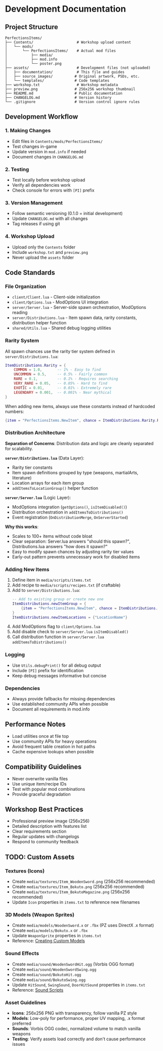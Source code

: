 # Development Documentation

## Project Structure

```
PerfectionsItems/
├── Contents/                    # Workshop upload content
│   └── mods/
│       └── PerfectionsItems/    # Actual mod files
│           ├── media/
│           ├── mod.info
│           └── poster.png
├── assets/                      # Development files (not uploaded)
│   ├── documentation/           # This file and guides
│   ├── source_images/          # Original artwork, PSDs, etc.
│   └── templates/              # Code templates
├── workshop.txt                 # Workshop metadata
├── preview.png                 # 256x256 workshop thumbnail
├── README.md                   # Public documentation
├── CHANGELOG.md                # Version history
└── .gitignore                  # Version control ignore rules
```

## Development Workflow

### 1. Making Changes

- Edit files in `Contents/mods/PerfectionsItems/`
- Test changes in-game
- Update version in `mod.info` if needed
- Document changes in `CHANGELOG.md`

### 2. Testing

- Test locally before workshop upload
- Verify all dependencies work
- Check console for errors with `[PI]` prefix

### 3. Version Management

- Follow semantic versioning (0.1.0 = initial development)
- Update `CHANGELOG.md` with all changes
- Tag releases if using git

### 4. Workshop Upload

- Upload only the `Contents` folder
- Include `workshop.txt` and `preview.png`
- Never upload the `assets` folder

## Code Standards

### File Organization

- `client/Client.lua` - Client-side initialization
- `client/Options.lua` - ModOptions UI integration
- `server/Server.lua` - Server-side spawn orchestration, ModOptions reading
- `server/Distributions.lua` - Item spawn data, rarity constants, distribution helper function
- `shared/Utils.lua` - Shared debug logging utilities

### Rarity System

All spawn chances use the rarity tier system defined in `server/Distributions.lua`:

```lua
ItemDistributions.Rarity = {
    COMMON = 1.0,       -- 1% - Easy to find
    UNCOMMON = 0.5,     -- 0.5% - Fairly common
    RARE = 0.1,         -- 0.1% - Requires searching
    VERY_RARE = 0.05,   -- 0.05% - Hard to find
    EXOTIC = 0.01,      -- 0.01% - Extremely rare
    LEGENDARY = 0.001,  -- 0.001% - Near mythical
}
```

When adding new items, always use these constants instead of hardcoded numbers:
```lua
{item = "PerfectionsItems.NewItem", chance = ItemDistributions.Rarity.RARE}
```

### Distribution Architecture

**Separation of Concerns**: Distribution data and logic are cleanly separated for scalability.

**`server/Distributions.lua`** (Data Layer):
- Rarity tier constants
- Item spawn definitions grouped by type (weapons, martialArts, literature)
- Location arrays for each item group
- `addItemsToLocationGroup()` helper function

**`server/Server.lua`** (Logic Layer):
- ModOptions integration (`getOptions()`, `isItemDisabled()`)
- Distribution orchestration in `addItemsToDistributions()`
- Event registration (`OnDistributionMerge`, `OnServerStarted`)

**Why this works**:
- Scales to 100+ items without code bloat
- Clear separation: Server.lua answers "should this spawn?", Distributions.lua answers "how does it spawn?"
- Easy to modify spawn chances by adjusting rarity tier values
- Early-out pattern prevents unnecessary work for disabled items

### Adding New Items

1. Define item in `media/scripts/items.txt`
2. Add recipe to `media/scripts/recipes.txt` (if craftable)
3. Add to `server/Distributions.lua`:
   ```lua
   -- Add to existing group or create new one
   ItemDistributions.newItemGroup = {
       {item = "PerfectionsItems.NewItem", chance = ItemDistributions.Rarity.RARE},
   }
   ItemDistributions.newItemLocations = {"LocationName"}
   ```
4. Add ModOptions flag to `client/Options.lua`
5. Add disable check to `server/Server.lua` `isItemDisabled()`
6. Call distribution function in `server/Server.lua` `addItemsToDistributions()`

### Logging

- Use `Utils.debugPrint()` for all debug output
- Include `[PI]` prefix for identification
- Keep debug messages informative but concise

### Dependencies

- Always provide fallbacks for missing dependencies
- Use established community APIs when possible
- Document all requirements in mod.info

## Performance Notes

- Load utilities once at file top
- Use community APIs for heavy operations
- Avoid frequent table creation in hot paths
- Cache expensive lookups when possible

## Compatibility Guidelines

- Never overwrite vanilla files
- Use unique item/recipe IDs
- Test with popular mod combinations
- Provide graceful degradation

## Workshop Best Practices

- Professional preview image (256x256)
- Detailed description with features list
- Clear requirements section
- Regular updates with changelogs
- Respond to community feedback

## TODO: Custom Assets

### Textures (Icons)

- Create `media/textures/Item_WoodenSword.png` (256x256 recommended)
- Create `media/textures/Item_Bokuto.png` (256x256 recommended)
- Create `media/textures/Item_BokutoMagazine.png` (256x256 recommended)
- Update `Icon` properties in `items.txt` to reference new filenames

### 3D Models (Weapon Sprites)

- Create `media/models/WoodenSword.x` or `.fbx` (PZ uses DirectX .x format)
- Create `media/models/Bokuto.x` or `.fbx`
- Update `WeaponSprite` properties in `items.txt`
- Reference: [Creating Custom Models](https://pzwiki.net/wiki/Creating_a_clothing_mod)

### Sound Effects

- Create `media/sound/WoodenSwordHit.ogg` (Vorbis OGG format)
- Create `media/sound/WoodenSwordSwing.ogg`
- Create `media/sound/BokutoHit.ogg`
- Create `media/sound/BokutoSwing.ogg`
- Update `HitSound`, `SwingSound`, `DoorHitSound` properties in `items.txt`
- Reference: [Sound Scripts](<https://pzwiki.net/wiki/Sound_(scripts)>)

### Asset Guidelines

- **Icons**: 256x256 PNG with transparency, follow vanilla PZ style
- **Models**: Low-poly for performance, proper UV mapping, .x format preferred
- **Sounds**: Vorbis OGG codec, normalized volume to match vanilla weapons
- **Testing**: Verify assets load correctly and don't cause performance issues
